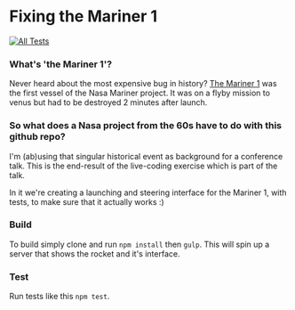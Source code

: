# Fixing the Mariner 1

[![All Tests](https://travis-ci.org/juliankrispel/mariner-1.svg)](https://travis-ci.org/juliankrispel/mariner-1)

### What's 'the Mariner 1'?
Never heard about the most expensive bug in history? [The Mariner 1](https://en.wikipedia.org/wiki/Mariner_1) was the first vessel of the Nasa Mariner project. It was on a flyby mission to venus but had to be destroyed 2 minutes after launch.

### So what does a Nasa project from the 60s have to do with this github repo?
I'm (ab)using that singular historical event as background for a conference talk. This is the end-result of the live-coding exercise which is part of the talk.

In it we're creating a launching and steering interface for the Mariner 1, with tests, to make sure that it actually works :)

### Build
To build simply clone and run `npm install` then `gulp`. This will spin up a server that shows the rocket and it's interface.

### Test
Run tests like this `npm test`.
